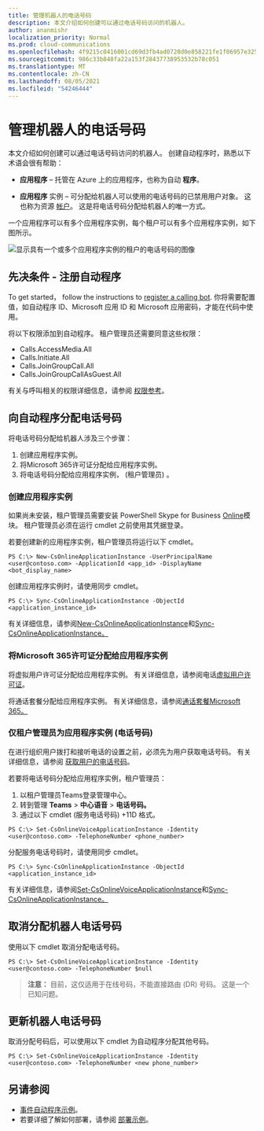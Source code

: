 ```yaml
---
title: 管理机器人的电话号码
description: 本文介绍如何创建可以通过电话号码访问的机器人。
author: ananmishr
localization_priority: Normal
ms.prod: cloud-communications
ms.openlocfilehash: 4f9215c0416001cd69d3fb4ad0728d0e858221fe1f06957e3251d0a253a7f791
ms.sourcegitcommit: 986c33b848fa22a153f28437738953532b78c051
ms.translationtype: MT
ms.contentlocale: zh-CN
ms.lasthandoff: 08/05/2021
ms.locfileid: "54246444"
---
```

# <a name="manage-phone-numbers-for-bots"></a>管理机器人的电话号码 

本文介绍如何创建可以通过电话号码访问的机器人。 创建自动程序时，熟悉以下术语会很有帮助：

- **应用程序** – 托管在 Azure 上的应用程序，也称为自动 **程序**。

- **应用程序** 实例 – 可分配给机器人可以使用的电话号码的已禁用用户对象。 这也称为资源 [帐户](/microsoftteams/manage-resource-accounts)。 这是将电话号码分配给机器人的唯一方式。

一个应用程序可以有多个应用程序实例，每个租户可以有多个应用程序实例，如下图所示。

![显示具有一个或多个应用程序实例的租户的电话号码的图像](images/communications-app-tenant.PNG)

## <a name="prerequisite---register-a-bot"></a>先决条件 - 注册自动程序
To get started， follow the instructions to [register a calling bot](https://microsoftgraph.github.io/microsoft-graph-comms-samples/docs/articles/calls/register-calling-bot.html). 你将需要配置值，如自动程序 ID、Microsoft 应用 ID 和 Microsoft 应用密码，才能在代码中使用。

将以下权限添加到自动程序。 租户管理员还需要同意这些权限：

- Calls.AccessMedia.All
- Calls.Initiate.All
- Calls.JoinGroupCall.All
- Calls.JoinGroupCallAsGuest.All

有关与呼叫相关的权限详细信息，请参阅 [权限参考](permissions-reference.md#calls-permissions)。


## <a name="assign-a-phone-number-to-your-bot"></a>向自动程序分配电话号码

将电话号码分配给机器人涉及三个步骤：

1.  创建应用程序实例。
2.  将Microsoft 365许可证分配给应用程序实例。
3.  将电话号码分配给应用程序实例， (租户管理员) 。

### <a name="create-an-application-instance"></a>创建应用程序实例

如果尚未安装，租户管理员需要安装 PowerShell Skype for Business [Online](https://www.microsoft.com/download/details.aspx?id=39366)模块。 租户管理员必须在运行 cmdlet 之前使用其凭据登录。

若要创建新的应用程序实例，租户管理员将运行以下 cmdlet。

`PS C:\> New-CsOnlineApplicationInstance -UserPrincipalName <user@contoso.com> -ApplicationId <app_id> -DisplayName <bot_display_name>`

创建应用程序实例时，请使用同步 cmdlet。

`PS C:\> Sync-CsOnlineApplicationInstance -ObjectId <application_instance_id>`

有关详细信息，请参阅[New-CsOnlineApplicationInstance](/powershell/module/skype/new-csonlineapplicationinstance?view=skype-ps&preserve-view=true)和[Sync-CsOnlineApplicationInstance。](/powershell/module/skype/sync-csonlineapplicationinstance?view=skype-ps&preserve-view=true)

### <a name="assign-microsoft-365-licenses-to-your-application-instance"></a>将Microsoft 365许可证分配给应用程序实例

将虚拟用户许可证分配给应用程序实例。 有关详细信息，请参阅电话[虚拟用户许可证](/microsoftteams/teams-add-on-licensing/virtual-user)。

将通话套餐分配给应用程序实例。 有关详细信息，请参阅[通话套餐Microsoft 365。](/microsoftteams/calling-plans-for-office-365)

### <a name="assign-a-phone-number-to-the-application-instance-only-tenant-admin"></a>仅租户管理员为应用程序实例 (电话号码) 

在进行组织用户拨打和接听电话的设置之前，必须先为用户获取电话号码。 有关详细信息，请参阅 [获取用户的电话号码](/microsoftteams/getting-phone-numbers-for-your-users#get-new-phone-numbers-for-your-users)。

若要将电话号码分配给应用程序实例，租户管理员：

1. 以租户管理员Teams登录管理中心。
2. 转到管理 **Teams**  >  **中心语音**  >  **电话号码。**
3. 通过以下 cmdlet (服务电话号码) +11D 格式。

  `PS C:\> Set-CsOnlineVoiceApplicationInstance -Identity <user@contoso.com> -TelephoneNumber <phone_number>`
  
分配服务电话号码时，请使用同步 cmdlet。

`PS C:\> Sync-CsOnlineApplicationInstance -ObjectId <application_instance_id>`

有关详细信息，请参阅[Set-CsOnlineVoiceApplicationInstance](/powershell/module/skype/set-csonlinevoiceapplicationinstance?view=skype-ps&preserve-view=true)和[Sync-CsOnlineApplicationInstance。](/powershell/module/skype/sync-csonlineapplicationinstance?view=skype-ps&preserve-view=true)

## <a name="unassign-a-bot-phone-number"></a>取消分配机器人电话号码

使用以下 cmdlet 取消分配电话号码。

`PS C:\> Set-CsOnlineVoiceApplicationInstance -Identity <user@contoso.com> -TelephoneNumber $null`

>**注意：** 目前，这仅适用于在线号码，不能直接路由 (DR) 号码。 这是一个已知问题。

## <a name="update-a-bot-phone-number"></a>更新机器人电话号码

取消分配号码后，可以使用以下 cmdlet 为自动程序分配其他号码。

`PS C:\> Set-CsOnlineVoiceApplicationInstance -Identity <user@contoso.com> -TelephoneNumber <new phone_number>`

## <a name="see-also"></a>另请参阅

- [事件自动程序示例](https://github.com/microsoftgraph/microsoft-graph-comms-samples/tree/master/Samples/BetaSamples/RemoteMediaSamples/IncidentBot)。 
 - 若要详细了解如何部署，请参阅 [部署示例](https://github.com/microsoftgraph/microsoft-graph-comms-samples/blob/master/Samples/BetaSamples/RemoteMediaSamples/README.md#deploying-the-sample)。
